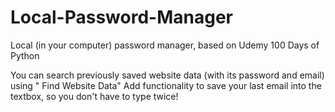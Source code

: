 # Local-Password-Manager
Local (in your computer) password manager, based on Udemy 100 Days of Python

You can search previously saved website data (with its password and email) using " Find Website Data"
Add functionality to save your last  email into the textbox, so you don't have to type twice!
